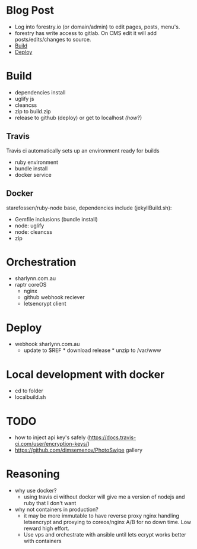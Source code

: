 # Blog Post

* Log into forestry.io (or domain/admin) to edit pages, posts, menu's.
* forestry has write access to gitlab.  On CMS edit it will add posts/edits/changes to source.
* [Build](Build)
* [Deploy](Deploy)


# Build

* dependencies install
* uglify js
* cleancss
* zip to build.zip
* release to github (deploy) or get to localhost *(how*?)

## Travis

Travis ci automatically sets up an environment ready for builds

* ruby environment
* bundle install
* docker service

## Docker

starefossen/ruby-node base, dependencies include (jekyllBuild.sh):

* Gemfile inclusions (bundle install)
* node: uglify
* node: cleancss
* zip

# Orchestration

* sharlynn.com.au
* raptr coreOS
    * nginx
    * github webhook reciever
    * letsencrypt client

# Deploy

* webhook sharlynn.com.au
    * update to $REF
                * download release
                * unzip to /var/www

# Local development with docker

* cd to folder
* localbuild.sh

# TODO

* how to inject api key's safely (https://docs.travis-ci.com/user/encryption-keys/)
* https://github.com/dimsemenov/PhotoSwipe gallery

# Reasoning

* why use docker?
    * using travis ci without docker will give me a version of nodejs and ruby that I don't want
* why not containers in production?
    * it may be more immutable to have reverse proxy nginx handling letsencrypt and proxying to coreos/nginx A/B for no down time.  Low reward high effort.
    * Use vps and orchestrate with ansible until lets ecrypt works better with containers 
